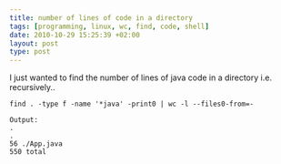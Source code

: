 ```yaml
---
title: number of lines of code in a directory
tags: [programming, linux, wc, find, code, shell]
date: 2010-10-29 15:25:39 +02:00
layout: post
type: post
---
```





I just wanted to find the number of lines of java code in a directory i.e. recursively..


	find . -type f -name '*java' -print0 | wc -l --files0-from=-

	Output:
	.
	.
	56 ./App.java
	550 total
